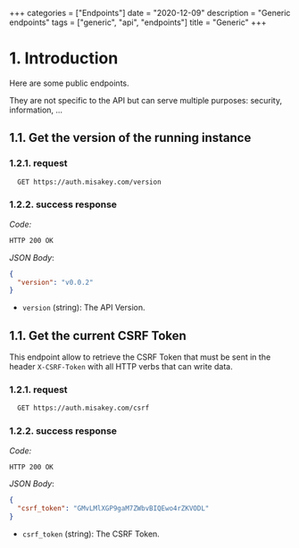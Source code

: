 +++
categories = ["Endpoints"]
date = "2020-12-09"
description = "Generic endpoints"
tags = ["generic", "api", "endpoints"]
title = "Generic"
+++

# 1. Introduction

Here are some public endpoints.

They are not specific to the API but can serve multiple purposes: security, information, ...

## 1.1. Get the version of the running instance

### 1.2.1. request

```bash
  GET https://auth.misakey.com/version
```

### 1.2.2. success response

_Code:_
```bash
HTTP 200 OK
```

_JSON Body_:
```json
{
  "version": "v0.0.2"
}
```

- `version` (string): The API Version.

## 1.1. Get the current CSRF Token

This endpoint allow to retrieve the CSRF Token that must be sent in the header
`X-CSRF-Token` with all HTTP verbs that can write data.

### 1.2.1. request

```bash
  GET https://auth.misakey.com/csrf
```

### 1.2.2. success response

_Code:_
```bash
HTTP 200 OK
```

_JSON Body_:
```json
{
  "csrf_token": "GMvLMlXGP9gaM7ZWbvBIQEwo4rZKVODL"
}
```

- `csrf_token` (string): The CSRF Token.

